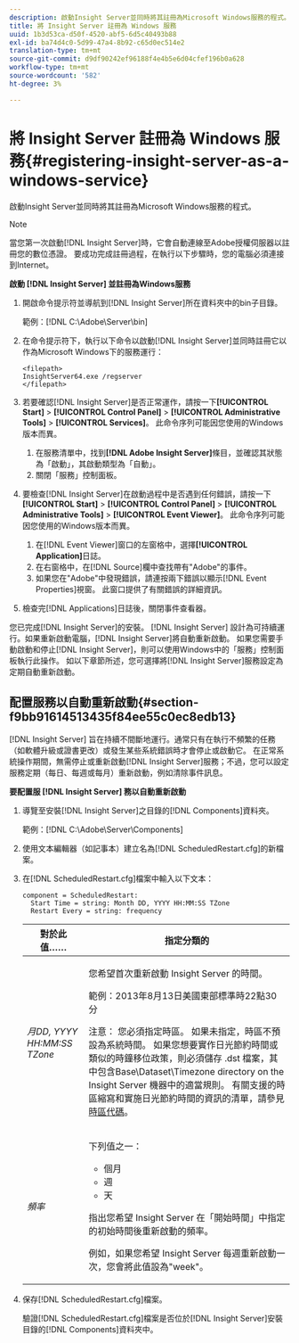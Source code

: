 ```yaml
---
description: 啟動Insight Server並同時將其註冊為Microsoft Windows服務的程式。
title: 將 Insight Server 註冊為 Windows 服務
uuid: 1b3d53ca-d50f-4520-abf5-6d5c40493b88
exl-id: ba74d4c0-5d99-47a4-8b92-c65d0ec514e2
translation-type: tm+mt
source-git-commit: d9df90242ef96188f4e4b5e6d04cfef196b0a628
workflow-type: tm+mt
source-wordcount: '582'
ht-degree: 3%

---
```


# 將 Insight Server 註冊為 Windows 服務{#registering-insight-server-as-a-windows-service}

啟動Insight Server並同時將其註冊為Microsoft Windows服務的程式。

>[!NOTE]
>
>當您第一次啟動[!DNL Insight Server]時，它會自動連線至Adobe授權伺服器以註冊您的數位憑證。 要成功完成註冊過程，在執行以下步驟時，您的電腦必須連接到Internet。

**啟動 [!DNL Insight Server] 並註冊為Windows服務**

1. 開啟命令提示符並導航到[!DNL Insight Server]所在資料夾中的bin子目錄。

   範例：[!DNL C:\Adobe\Server\bin]

1. 在命令提示符下，執行以下命令以啟動[!DNL Insight Server]並同時註冊它以作為Microsoft Windows下的服務運行：

   ```
   <filepath>
   InsightServer64.exe /regserver 
   </filepath>
   ```

1. 若要確認[!DNL Insight Server]是否正常運作，請按一下&#x200B;**[!UICONTROL Start]** > **[!UICONTROL Control Panel]** > **[!UICONTROL Administrative Tools]** > **[!UICONTROL Services]**。 此命令序列可能因您使用的Windows版本而異。

   1. 在服務清單中，找到&#x200B;**[!DNL Adobe Insight Server]**&#x200B;條目，並確認其狀態為「啟動」，其啟動類型為「自動」。
   1. 關閉「服務」控制面板。

1. 要檢查[!DNL Insight Server]在啟動過程中是否遇到任何錯誤，請按一下&#x200B;**[!UICONTROL Start]** > **[!UICONTROL Control Panel]** > **[!UICONTROL Administrative Tools]** > **[!UICONTROL Event Viewer]**。 此命令序列可能因您使用的Windows版本而異。

   1. 在[!DNL Event Viewer]窗口的左窗格中，選擇&#x200B;**[!UICONTROL Application]**&#x200B;日誌。
   1. 在右窗格中，在[!DNL Source]欄中查找帶有&quot;Adobe&quot;的事件。
   1. 如果您在&quot;Adobe&quot;中發現錯誤，請連按兩下錯誤以顯示[!DNL Event Properties]視窗。 此窗口提供了有關錯誤的詳細資訊。

1. 檢查完[!DNL Applications]日誌後，關閉事件查看器。

您已完成[!DNL Insight Server]的安裝。 [!DNL Insight Server] 設計為可持續運行。如果重新啟動電腦，[!DNL Insight Server]將自動重新啟動。 如果您需要手動啟動和停止[!DNL Insight Server]，則可以使用Windows中的「服務」控制面板執行此操作。 如以下章節所述，您可選擇將[!DNL Insight Server]服務設定為定期自動重新啟動。

## 配置服務以自動重新啟動{#section-f9bb91614513435f84ee55c0ec8edb13}

[!DNL Insight Server] 旨在持續不間斷地運行。通常只有在執行不頻繁的任務（如軟體升級或證書更改）或發生某些系統錯誤時才會停止或啟動它。 在正常系統操作期間，無需停止或重新啟動[!DNL Insight Server]服務；不過，您可以設定服務定期（每日、每週或每月）重新啟動，例如清除事件訊息。

**要配置服 [!DNL Insight Server] 務以自動重新啟動**

1. 導覽至安裝[!DNL Insight Server]之目錄的[!DNL Components]資料夾。

   範例：[!DNL C:\Adobe\Server\Components]

1. 使用文本編輯器（如記事本）建立名為[!DNL ScheduledRestart.cfg]的新檔案。
1. 在[!DNL ScheduledRestart.cfg]檔案中輸入以下文本：

   ```
   component = ScheduledRestart:  
     Start Time = string: Month DD, YYYY HH:MM:SS TZone 
     Restart Every = string: frequency
   ```

   <table id="table_AC05861E141E4928BE844C8611DEC43D"> 
    <thead> 
      <tr> 
      <th colname="col1" class="entry"> 對於此值…… </th> 
      <th colname="col2" class="entry"> 指定分類的 </th> 
      </tr> 
    </thead>
    <tbody> 
      <tr> 
      <td colname="col1"> <i>月DD, YYYY HH:MM:SS TZone</i> </td> 
      <td colname="col2"> <p>您希望首次重新啟動<span class="keyword"> Insight Server </span>的時間。 </p> <p>範例：2013年8月13日美國東部標準時22點30分 </p> <p> <p>注意： 您必須指定時區。 如果未指定，時區不預設為系統時間。 如果您想要實作日光節約時間或類似的時鐘移位政策，則必須儲存<span class="filepath"> .dst </span>檔案，其中包含Base\Dataset\Timezone directory on the <span class="keyword"> Insight Server </span>機器中的適當規則。 有關支援的時區縮寫和實施日光節約時間的資訊的清單，請參見<a href="../../../../home/c-inst-svr/c-time-zn-cds.md#concept-eed5ba32d5d347cf94b76db83b29f211">時區代碼</a>。 </p> </p> </td> 
      </tr> 
      <tr> 
      <td colname="col1"> <i>頻率</i> </td> 
      <td colname="col2"> <p>下列值之一： 
       <ul id="ul_C29A40CD8FBB4333B5FA1D9E7DAD35EC"> 
       <li id="li_9FE07DD30C524CBB81C8F7968E7C733E">個月 </li> 
       <li id="li_E5E1B97ED8FB43C0BDA496C620D24A4C">週 </li> 
       <li id="li_E6043B382FAE4B5D85CAADDFA60E4902">天 </li> 
       </ul> </p> <p>指出您希望<span class="keyword"> Insight Server </span>在「開始時間」中指定的初始時間後重新啟動的頻率。 </p> <p>例如，如果您希望<span class="keyword"> Insight Server </span>每週重新啟動一次，您會將此值設為"week"。 </p> </td> 
      </tr> 
    </tbody> 
   </table>

1. 保存[!DNL ScheduledRestart.cfg]檔案。

   驗證[!DNL ScheduledRestart.cfg]檔案是否位於[!DNL Insight Server]安裝目錄的[!DNL Components]資料夾中。
